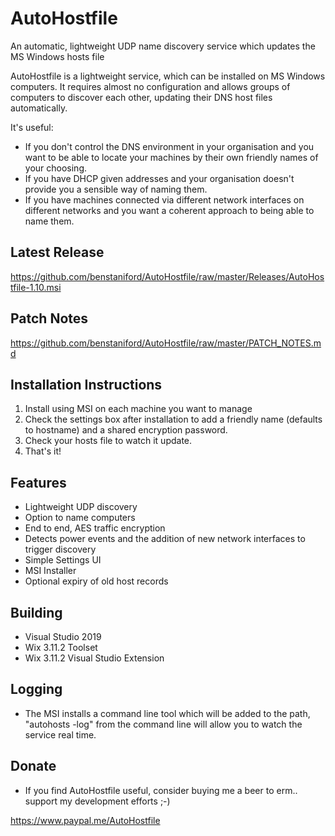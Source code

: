 # AutoHostfile

An automatic, lightweight UDP name discovery service which updates the MS Windows hosts file

AutoHostfile is a lightweight service, which can be installed on MS Windows computers. It requires almost no configuration and allows groups of computers to discover each other, updating their DNS host files automatically.

It's useful:

* If you don't control the DNS environment in your organisation and you want to be able to locate your machines by their own friendly names of your choosing.
* If you have DHCP given addresses and your organisation doesn't provide you a sensible way of naming them.
* If you have machines connected via different network interfaces on different networks and you want a coherent approach to being able to name them.

## Latest Release

https://github.com/benstaniford/AutoHostfile/raw/master/Releases/AutoHostfile-1.10.msi

## Patch Notes

https://github.com/benstaniford/AutoHostfile/raw/master/PATCH_NOTES.md

## Installation Instructions

1. Install using MSI on each machine you want to manage
2. Check the settings box after installation to add a friendly name (defaults to hostname) and a shared encryption password.
3. Check your hosts file to watch it update.
4. That's it!

## Features

* Lightweight UDP discovery
* Option to name computers
* End to end, AES traffic encryption
* Detects power events and the addition of new network interfaces to trigger discovery
* Simple Settings UI
* MSI Installer
* Optional expiry of old host records

## Building

* Visual Studio 2019
* Wix 3.11.2 Toolset
* Wix 3.11.2 Visual Studio Extension

## Logging

* The MSI installs a command line tool which will be added to the path, "autohosts -log" from the command line will allow you to watch the service real time.

## Donate

* If you find AutoHostfile useful, consider buying me a beer to erm.. support my development efforts ;-)

https://www.paypal.me/AutoHostfile
